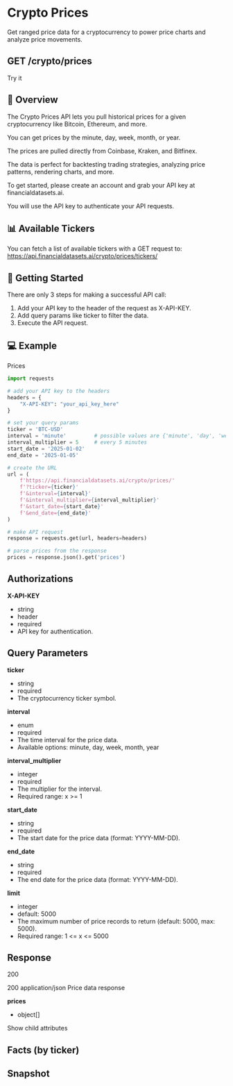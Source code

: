 # Crypto Prices
Get ranged price data for a cryptocurrency to power price charts and analyze price movements.

## GET /crypto/prices

Try it

## 👋 Overview
The Crypto Prices API lets you pull historical prices for a given cryptocurrency like Bitcoin, Ethereum, and more.

You can get prices by the minute, day, week, month, or year.

The prices are pulled directly from Coinbase, Kraken, and Bitfinex.

The data is perfect for backtesting trading strategies, analyzing price patterns, rendering charts, and more.

To get started, please create an account and grab your API key at financialdatasets.ai.

You will use the API key to authenticate your API requests.

## 📊 Available Tickers
You can fetch a list of available tickers with a GET request to: https://api.financialdatasets.ai/crypto/prices/tickers/

## 🚀 Getting Started
There are only 3 steps for making a successful API call:

1. Add your API key to the header of the request as X-API-KEY.
2. Add query params like ticker to filter the data.
3. Execute the API request.

## 💻 Example
Prices

```python
import requests

# add your API key to the headers
headers = {
    "X-API-KEY": "your_api_key_here"
}

# set your query params
ticker = 'BTC-USD'
interval = 'minute'         # possible values are {'minute', 'day', 'week', 'month', 'year'}
interval_multiplier = 5     # every 5 minutes
start_date = '2025-01-02'
end_date = '2025-01-05'

# create the URL
url = (
    f'https://api.financialdatasets.ai/crypto/prices/'
    f'?ticker={ticker}'
    f'&interval={interval}'
    f'&interval_multiplier={interval_multiplier}'
    f'&start_date={start_date}'
    f'&end_date={end_date}'
)

# make API request
response = requests.get(url, headers=headers)

# parse prices from the response
prices = response.json().get('prices')
```

## Authorizations

**X-API-KEY**
- string
- header
- required
- API key for authentication.

## Query Parameters

**ticker**
- string
- required
- The cryptocurrency ticker symbol.

**interval**
- enum<string>
- required
- The time interval for the price data.
- Available options: minute, day, week, month, year 

**interval_multiplier**
- integer
- required
- The multiplier for the interval.
- Required range: x >= 1

**start_date**
- string
- required
- The start date for the price data (format: YYYY-MM-DD).

**end_date**
- string
- required
- The end date for the price data (format: YYYY-MM-DD).

**limit**
- integer
- default: 5000
- The maximum number of price records to return (default: 5000, max: 5000).
- Required range: 1 <= x <= 5000

## Response
200

200
application/json
Price data response

**prices**
- object[]

Show child attributes

## Facts (by ticker)
## Snapshot 